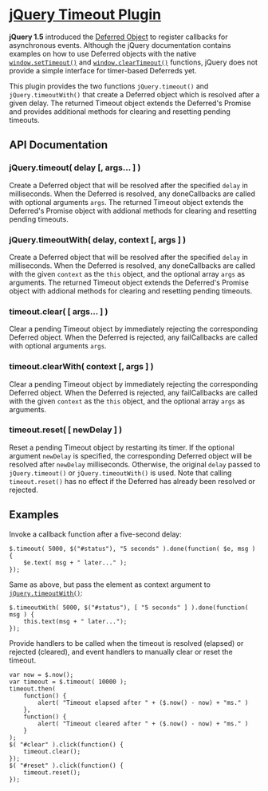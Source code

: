 # [jQuery Timeout Plugin](https://github.com/tkem/jquery-timeout)

**jQuery 1.5** introduced the [Deferred Object][1] to register
callbacks for asynchronous events.  Although the jQuery documentation
contains examples on how to use Deferred objects with the native
[`window.setTimeout()`][2] and [`window.clearTimeout()`][3] functions,
jQuery does not provide a simple interface for timer-based Deferreds
yet.

This plugin provides the two functions `jQuery.timeout()` and
`jQuery.timeoutWith()` that create a Deferred object which is resolved
after a given delay.  The returned Timeout object extends the
Deferred's Promise and provides additional methods for clearing and
resetting pending timeouts.


## API Documentation

### jQuery.timeout( delay [, args... ] )

Create a Deferred object that will be resolved after the specified
`delay` in milliseconds.  When the Deferred is resolved, any
doneCallbacks are called with optional arguments `args`.  The returned
Timeout object extends the Deferred's Promise object with addional
methods for clearing and resetting pending timeouts.

### jQuery.timeoutWith( delay, context [, args ] )

Create a Deferred object that will be resolved after the specified
`delay` in milliseconds.  When the Deferred is resolved, any
doneCallbacks are called with the given `context` as the `this`
object, and the optional array `args` as arguments.  The returned
Timeout object extends the Deferred's Promise object with addional
methods for clearing and resetting pending timeouts.

### timeout.clear( [ args... ] )

Clear a pending Timeout object by immediately rejecting the
corresponding Deferred object.  When the Deferred is rejected, any
failCallbacks are called with optional arguments `args`.

### timeout.clearWith( context [, args ] )

Clear a pending Timeout object by immediately rejecting the
corresponding Deferred object.  When the Deferred is rejected, any
failCallbacks are called with the given `context` as the `this`
object, and the optional array `args` as arguments.

### timeout.reset( [ newDelay ] )

Reset a pending Timeout object by restarting its timer.  If the
optional argument `newDelay` is specified, the corresponding Deferred
object will be resolved after `newDelay` milliseconds.  Otherwise, the
original `delay` passed to `jQuery.timeout()` or
`jQuery.timeoutWith()` is used.  Note that calling `timeout.reset()`
has no effect if the Deferred has already been resolved or rejected.


## Examples

Invoke a callback function after a five-second delay:

    $.timeout( 5000, $("#status"), "5 seconds" ).done(function( $e, msg ) {
        $e.text( msg + " later..." );
    });

Same as above, but pass the element as context argument to
[`jQuery.timeoutWith()`](#timeoutWith):

    $.timeoutWith( 5000, $("#status"), [ "5 seconds" ] ).done(function( msg ) {
        this.text(msg + " later...");
    });

Provide handlers to be called when the timeout is resolved (elapsed)
or rejected (cleared), and event handlers to manually clear or reset
the timeout.

    var now = $.now();
    var timeout = $.timeout( 10000 );
    timeout.then(
        function() {
            alert( "Timeout elapsed after " + ($.now() - now) + "ms." )
        },
        function() {
            alert( "Timeout cleared after " + ($.now() - now) + "ms." )
        }
    );
    $( "#clear" ).click(function() {
        timeout.clear();
    });
    $( "#reset" ).click(function() {
        timeout.reset();
    });

[1]: http://api.jquery.com/category/deferred-object/
[2]: http://developer.mozilla.org/en/docs/Web/API/window.setTimeout
[3]: http://developer.mozilla.org/en/docs/Web/API/window.clearTimeout
